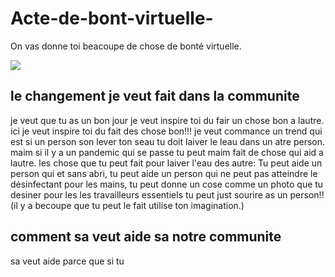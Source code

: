# Acte-de-bont-virtuelle-
On vas donne toi beacoupe de chose de bonté virtuelle.  

<img src="https://www.google.com/url?sa=i&url=https%3A%2F%2Fwww.flaticon.com%2Fpremium-icon%2Fwater-bucket_2814413&psig=AOvVaw1oZYMrIloQb97sZapMHAHg&ust=1614090308628000&source=images&cd=vfe&ved=0CAIQjRxqFwoTCKCBlY7Z_e4CFQAAAAAdAAAAABAX"/> 

## le changement je veut fait dans la communite 
je veut que tu as un bon jour je veut inspire toi du fair un chose bon a lautre. ici je veut inspire toi du fait des chose bon!!!
je veut commance un trend qui est si un person son lever ton seau tu doit laiver le leau dans un atre person. maim si il y a un pandemic qui se passe tu peut maim fait de chose qui aid a lautre. les chose que tu peut fait pour laiver l'eau des autre: Tu peut aide un person qui et sans abri, tu peut aide un person qui ne peut pas atteindre le désinfectant pour les mains, tu peut donne un cose comme un photo que tu desiner pour les les travailleurs essentiels tu peut just sourire as un person!!(il y a becoupe que tu peut le fait utilise ton imagination.)

## comment sa veut aide sa notre communite 

sa veut aide parce que si tu 

 



